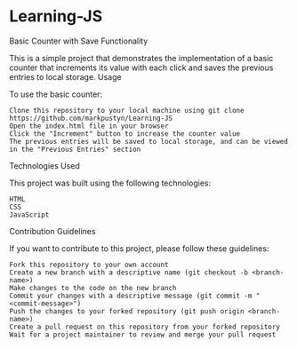 # Learning-JS
Basic Counter with Save Functionality

This is a simple project that demonstrates the implementation of a basic counter that increments its value with each click and saves the previous entries to local storage.
Usage

To use the basic counter:

    Clone this repository to your local machine using git clone https://github.com/markpustyn/Learning-JS
    Open the index.html file in your browser
    Click the "Increment" button to increase the counter value
    The previous entries will be saved to local storage, and can be viewed in the "Previous Entries" section

Technologies Used

This project was built using the following technologies:

    HTML
    CSS
    JavaScript

Contribution Guidelines

If you want to contribute to this project, please follow these guidelines:

    Fork this repository to your own account
    Create a new branch with a descriptive name (git checkout -b <branch-name>)
    Make changes to the code on the new branch
    Commit your changes with a descriptive message (git commit -m "<commit-message>")
    Push the changes to your forked repository (git push origin <branch-name>)
    Create a pull request on this repository from your forked repository
    Wait for a project maintainer to review and merge your pull request
